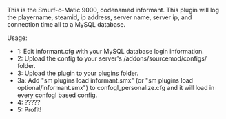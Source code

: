 This is the Smurf-o-Matic 9000, codenamed informant. This plugin will log the playername, steamid, ip address, server name, server ip, and connection time all to a MySQL database.

Usage:
*  1: Edit informant.cfg with your MySQL database login information.
*  2: Upload the config to your server's /addons/sourcemod/configs/ folder.
*  3:  Upload the plugin to your plugins folder. 
*  3a:  Add "sm plugins load informant.smx" (or "sm plugins load optional/informant.smx") to confogl_personalize.cfg and it will load in every confogl based config.
*  4:  ?????
*  5:  Profit!
